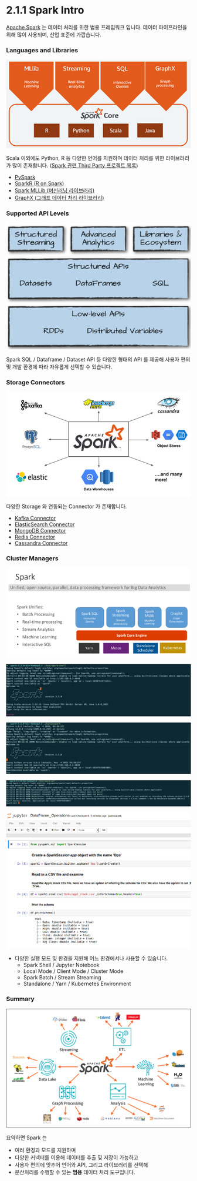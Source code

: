 # 2.1.1 Spark Intro

[Apache Spark](https://spark.apache.org) 는 데이터 처리를 위한 범용 프레임워크 입니다. 데이터 파이프라인을 위해 많이 사용되며, 산업 표준에 가깝습니다.&#x20;





### Languages and Libraries



![Apache Spark Languages and Libraries (https://www.datanami.com/2019/03/08/a-decade-later-apache-spark-still-going-strong/)](<../../.gitbook/assets/image (18) (1) (1) (1) (1).png>)



Scala 이외에도 Python, R 등 다양한 언어를 지원하며 데이터 처리를 위한 라이브러리가 많이 존재합니다.  ([Spark 관련 Third Party 프로젝트 목록](https://spark.apache.org/third-party-projects.html))

* [PySpark](http://spark.apache.org/docs/latest/api/python/)
* [SparkR (R on Spark)](https://spark.apache.org/docs/latest/sparkr.html)
* [Spark MLLib (머신러닝 라이브러리)](https://spark.apache.org/docs/latest/ml-guide.html)
* [GraphX (그래프 데이터 처리 라이브러리)](https://spark.apache.org/docs/latest/graphx-programming-guide.html)



### Supported API Levels

![Spark APIs (Slide)](<../../.gitbook/assets/image (23) (1) (1) (1).png>)

Spark SQL / Dataframe / Dataset API 등 다양한 형태의 API 를 제공해 사용자 편의 및 개발 환경에 따라 자유롭게 선택할 수 있습니다.&#x20;



### Storage Connectors



![Spark Integration (https://www.datamechanics.co/apache-spark)](<../../.gitbook/assets/image (11) (1) (1).png>)



다양한 Storage 와 연동되는 Connector 가 존재합니다.&#x20;

* [Kafka Connector](https://spark.apache.org/docs/latest/structured-streaming-kafka-integration.html)
* [ElasticSearch Connector](https://www.elastic.co/guide/en/elasticsearch/hadoop/current/spark.html)
* [MongoDB Connector](https://docs.mongodb.com/spark-connector/current/)
* [Redis Connector](https://github.com/RedisLabs/spark-redis)
* [Cassandra Connector](https://github.com/datastax/spark-cassandra-connector)





### Cluster Managers



![Spark Cluster Manager (Link)](<../../.gitbook/assets/image (12) (1) (1) (1) (1) (1) (1).png>)



![Spark Shell - Scala](<../../.gitbook/assets/image (12).png>)

![Spark Shell - PySpark](<../../.gitbook/assets/image (15).png>)

![Spark Shell - SQL](<../../.gitbook/assets/image (27) (1).png>)

![Jupyrer Notebook w/ Spark Kernel](<../../.gitbook/assets/image (28).png>)

* 다양한 실행 모드 및 환경을 지원해 어느 환경에서나 사용할 수 있습니다.
  * Spark Shell / Jupyter Notebook
  * Local Mode / Client Mode / Cluster Mode
  * Spark Batch / Stream Streaming
  * Standalone / Yarn / Kubernetes Environment



### Summary

![Spark Usage (Link)](<../../.gitbook/assets/image (26).png>)



요약하면 Spark 는&#x20;

* 여러 환경과 모드를 지원하며
* 다양한 커넥터를 이용해 데이터를 추출 및 저장이 가능하고
* 사용자 편의에 맞추어 언어와 API, 그리고 라이브러리를 선택해
* 분산처리를 수행할 수 있는 **범용** 데이터 처리 도구입니다.
